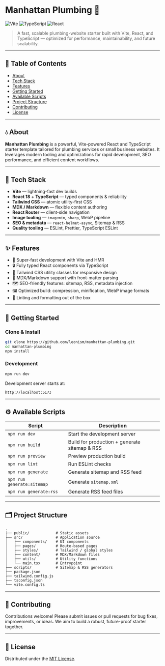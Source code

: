 
# Manhattan Plumbing 🚰

![Vite](https://img.shields.io/badge/built%20with-Vite-646CFF.svg?style=flat-square&logo=vite&logoColor=white)
![TypeScript](https://img.shields.io/badge/language-TypeScript-3178C6.svg?style=flat-square&logo=typescript&logoColor=white)
![React](https://img.shields.io/badge/framework-React-61DAFB.svg?style=flat-square&logo=react&logoColor=white)

> A fast, scalable plumbing-website starter built with Vite, React, and TypeScript — optimized for performance, maintainability, and future scalability.

---

## 📄 Table of Contents

- [About](#about)
- [Tech Stack](#tech-stack)
- [Features](#features)
- [Getting Started](#getting-started)
- [Available Scripts](#available-scripts)
- [Project Structure](#project-structure)
- [Contributing](#contributing)
- [License](#license)

---

## 💧 About

**Manhattan Plumbing** is a powerful, Vite-powered React and TypeScript starter template tailored for plumbing services or small business websites. It leverages modern tooling and optimizations for rapid development, SEO performance, and efficient content workflows.

---

## 🧩 Tech Stack

- **Vite** — lightning-fast dev builds
- **React 18** + **TypeScript** — typed components & reliability
- **Tailwind CSS** — atomic utility-first CSS
- **MDX / Markdown** — flexible content authoring
- **React Router** — client-side navigation
- **Image tooling** — `imagemin`, `sharp`, WebP pipeline
- **SEO & metadata** — `react-helmet-async`, Sitemap & RSS
- **Quality tooling** — ESLint, Prettier, TypeScript ESLint

---

## ✨ Features

- 🚀 Super-fast development with Vite and HMR
- 🔒 Fully typed React components via TypeScript
- 🎨 Tailwind CSS utility classes for responsive design
- 📄 MDX/Markdown support with front-matter parsing
- 🗺️ SEO-friendly features: sitemap, RSS, metadata injection
- 🖼️ Optimized build: compression, minification, WebP image formats
- 🧹 Linting and formatting out of the box

---

## 🚀 Getting Started

### Clone & Install

```bash
git clone https://github.com/leonism/manhattan-plumbing.git
cd manhattan-plumbing
npm install
````

### Development

```bash
npm run dev
```

Development server starts at:

```
http://localhost:5173
```

---

## ⚙️ Available Scripts

| Script                     | Description                                   |
| -------------------------- | --------------------------------------------- |
| `npm run dev`              | Start the development server                  |
| `npm run build`            | Build for production + generate sitemap & RSS |
| `npm run preview`          | Preview production build                      |
| `npm run lint`             | Run ESLint checks                             |
| `npm run generate`         | Generate sitemap and RSS feed                 |
| `npm run generate:sitemap` | Generate `sitemap.xml`                        |
| `npm run generate:rss`     | Generate RSS feed files                       |

---

## 🗂 Project Structure

```text
.
├── public/            # Static assets
├── src/               # Application source
│   ├── components/    # UI components
│   ├── pages/         # Route-based pages
│   ├── styles/        # Tailwind / global styles
│   ├── content/       # MDX/Markdown files
│   ├── utils/         # Utility functions
│   └── main.tsx       # Entrypoint
├── scripts/           # Sitemap & RSS generators
├── package.json
├── tailwind.config.js
├── tsconfig.json
└── vite.config.ts
```

---

## 🤝 Contributing

Contributions welcome! Please submit issues or pull requests for bug fixes, improvements, or ideas. We aim to build a robust, future-proof starter together.

---

## 📄 License

Distributed under the [MIT License](LICENSE).
